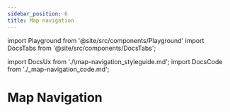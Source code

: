 ```yaml
---
sidebar_position: 6
title: Map navigation
---
```


import Playground from '@site/src/components/Playground'
import DocsTabs from '@site/src/components/DocsTabs';

import DocsUx from './\map-navigation_styleguide.md';
import DocsCode from './\_map-navigation_code.md';

# Map Navigation

<DocsTabs styleguide={DocsUx} code={DocsCode} />
